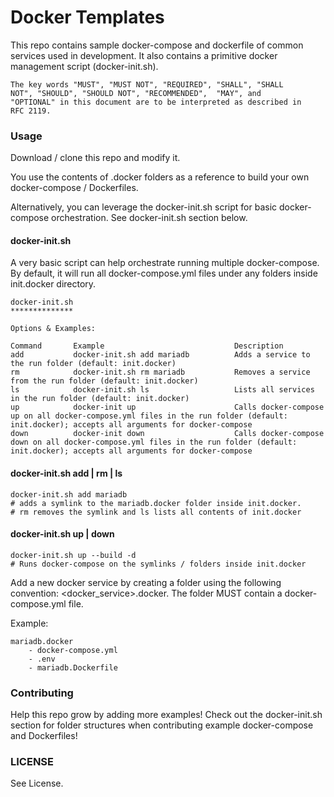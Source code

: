# Docker Templates

This repo contains sample docker-compose and dockerfile of common services used in development. It also contains a primitive docker management script (docker-init.sh).

```
The key words "MUST", "MUST NOT", "REQUIRED", "SHALL", "SHALL
NOT", "SHOULD", "SHOULD NOT", "RECOMMENDED",  "MAY", and
"OPTIONAL" in this document are to be interpreted as described in
RFC 2119.
```

### Usage

Download / clone this repo and modify it.

You use the contents of <service>.docker folders as a reference to build your own docker-compose / Dockerfiles.

Alternatively, you can leverage the docker-init.sh script for basic docker-compose orchestration. See docker-init.sh section below. 

#### docker-init.sh
A very basic script can help orchestrate running multiple docker-compose. By default, it will run all docker-compose.yml files under any folders inside init.docker directory.

```
docker-init.sh
**************

Options & Examples:

Command       Example                             Description
add           docker-init.sh add mariadb          Adds a service to the run folder (default: init.docker)
rm            docker-init.sh rm mariadb           Removes a service from the run folder (default: init.docker)
ls            docker-init.sh ls                   Lists all services in the run folder (default: init.docker)
up            docker-init up                      Calls docker-compose up on all docker-compose.yml files in the run folder (default: init.docker); accepts all arguments for docker-compose
down          docker-init down                    Calls docker-compose down on all docker-compose.yml files in the run folder (default: init.docker); accepts all arguments for docker-compose

```

#### docker-init.sh add | rm | ls
```
docker-init.sh add mariadb
# adds a symlink to the mariadb.docker folder inside init.docker.
# rm removes the symlink and ls lists all contents of init.docker
```
#### docker-init.sh up | down
```
docker-init.sh up --build -d
# Runs docker-compose on the symlinks / folders inside init.docker
```

Add a new docker service by creating a folder using the following convention: <docker_service>.docker. The folder MUST contain a docker-compose.yml file.

Example:
```
mariadb.docker
    - docker-compose.yml
    - .env
    - mariadb.Dockerfile
```

### Contributing

Help this repo grow by adding more examples! Check out the docker-init.sh section for folder structures when contributing example docker-compose and Dockerfiles!

### LICENSE

See License.